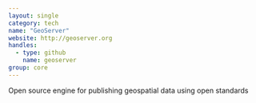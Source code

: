 ```yaml
---
layout: single
category: tech
name: "GeoServer"
website: http://geoserver.org
handles:
  - type: github
    name: geoserver
group: core
---
```


Open source engine for publishing geospatial data using open standards
